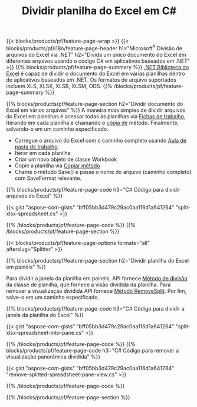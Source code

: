 ﻿---
title: Dividir planilha do Excel em C#
url: /pt/net/splitter/
description: C# códigos-fonte que explicam como dividir arquivos do Microsoft Excel em vários arquivos em aplicativos Visual C#.NET
---
{{< blocks/products/pf/feature-page-wrap >}}
{{< blocks/products/pf/i18n/feature-page-header h1="Microsoft<sup>&reg;</sup> Divisão de arquivos do Excel via .NET" h2="Divida um único documento do Excel em diferentes arquivos usando o código C# em aplicativos baseados em .NET" >}}
{{% blocks/products/pf/feature-page-summary %}}
[.NET Biblioteca do Excel](/cells/net/) é capaz de dividir o documento do Excel em várias planilhas dentro de aplicativos baseados em .NET. Os formatos de arquivo suportados incluem XLS, XLSX, XLSB, XLSM, ODS.
{{% /blocks/products/pf/feature-page-summary %}}

{{% blocks/products/pf/feature-page-section h2="Dividir documento do Excel em vários arquivos" %}}
A maneira mais simples de dividir arquivos do Excel em planilhas é acessar todas as planilhas via [Fichas de trabalho](https://apireference.aspose.com/cells/net/aspose.cells/workbook/properties/worksheets), Iterando em cada planilha e chamando o [cópia de](https://apireference.aspose.com/cells/net/aspose.cells/worksheet/methods/copy) método. Finalmente, salvando-o em um caminho especificado. 

+ Carregue o arquivo do Excel com o caminho completo usando [Aula de pasta de trabalho](https://apireference.aspose.com/cells/net/aspose.cells/workbook).
+ Iterar em cada planilha
+ Criar um novo objeto de classe Workbook
+ Copie a planilha via [Copiar método](https://apireference.aspose.com/cells/net/aspose.cells/worksheet/methods/copy)
+ Chame o método Save() e passe o nome do arquivo (caminho completo) com SaveFormat relevante.

{{% blocks/products/pf/feature-page-code h3="C# Código para dividir arquivos do Excel" %}}

{{< gist "aspose-com-gists" "bff05bb3d479c29ac0aa116d1a641264" "split-xlsx-spreadsheet.cs" >}}

{{% /blocks/products/pf/feature-page-code %}}
{{% /blocks/products/pf/feature-page-section %}}

{{< blocks/products/pf/feature-page-options formats="all" afterslug="Splitter" >}}

{{% blocks/products/pf/feature-page-section h2="Dividir planilha do Excel em painéis" %}}

Para dividir a janela da planilha em painéis, API fornece [Método de divisão](https://apireference.aspose.com/cells/net/aspose.cells/worksheet/methods/split) da classe de planilha, que fornece a visão dividida da planilha. Para remover a visualização dividida API fornece [Método RemoveSplit](https://apireference.aspose.com/cells/net/aspose.cells/worksheet/methods/removesplit). Por fim, salve-o em um caminho especificado. 

{{% blocks/products/pf/feature-page-code h3="C# Código para dividir a janela da planilha do Excel" %}}

{{< gist "aspose-com-gists" "bff05bb3d479c29ac0aa116d1a641264" "split-xlsx-spreadsheet-into-pane.cs" >}}

{{% /blocks/products/pf/feature-page-code %}}
{{% blocks/products/pf/feature-page-code h3="C# Código para remover a visualização panorâmica dividida" %}}

{{< gist "aspose-com-gists" "bff05bb3d479c29ac0aa116d1a641264" "remove-splitted-spreadsheet-pane-view.cs" >}}

{{% /blocks/products/pf/feature-page-code %}}

{{% /blocks/products/pf/feature-page-section %}}
